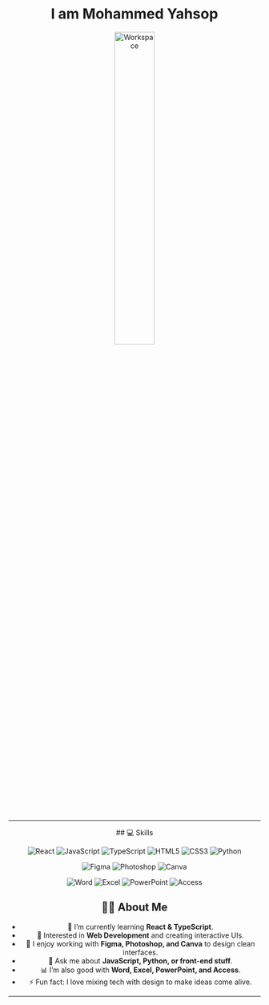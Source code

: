 

<div align="center" width="50">
<h1>I am Mohammed Yahsop</h1>
<img src="https://github.com/SP-XD/SP-XD/blob/main/images/dev-working_rounded.gif?raw=true" href="https://github.com/sp-xd" alt="Workspace"  width="40%"/><br> 


<hr></hr>
## 💻 Skills

![React](https://img.shields.io/badge/react-%2320232a.svg?style=flat&logo=react&logoColor=%2361DAFB)
![JavaScript](https://img.shields.io/badge/JavaScript-323330?style=flat&logo=javascript&logoColor=F7DF1E)
![TypeScript](https://img.shields.io/badge/TypeScript-%23007ACC.svg?style=flat&logo=typescript&logoColor=white)
![HTML5](https://img.shields.io/badge/HTML5-E34F26?style=flat&logo=html5&logoColor=white)
![CSS3](https://img.shields.io/badge/CSS3-1572B6?style=flat&logo=css3&logoColor=white)
![Python](https://img.shields.io/badge/Python-FFD43B?style=flat&logo=python&logoColor=darkgreen)

![Figma](https://img.shields.io/badge/Figma-F24E1E?style=flat&logo=figma&logoColor=white)
![Photoshop](https://img.shields.io/badge/Adobe%20Photoshop-31A8FF?style=flat&logo=Adobe%20Photoshop&logoColor=black)
![Canva](https://img.shields.io/badge/Canva-%2300C4CC.svg?style=flat&logo=Canva&logoColor=white)

![Word](https://img.shields.io/badge/Microsoft_Word-2B579A?style=flat&logo=microsoft-word&logoColor=white)
![Excel](https://img.shields.io/badge/Microsoft_Excel-217346?style=flat&logo=microsoft-excel&logoColor=white)
![PowerPoint](https://img.shields.io/badge/Microsoft_PowerPoint-B7472A?style=flat&logo=microsoft-powerpoint&logoColor=white)
![Access](https://img.shields.io/badge/Microsoft_Access-A4373A?style=flat&logo=microsoft-access&logoColor=white)


## 👨‍💻 About Me

- 🔭 I’m currently learning **React & TypeScript**.  
- 🌱 Interested in **Web Development** and creating interactive UIs.  
- 🎨 I enjoy working with **Figma, Photoshop, and Canva** to design clean interfaces.  
- 💬 Ask me about **JavaScript, Python, or front-end stuff**.  
- 📊 I’m also good with **Word, Excel, PowerPoint, and Access**.  
- ⚡ Fun fact: I love mixing tech with design to make ideas come alive.



<hr></hr>


</div>
